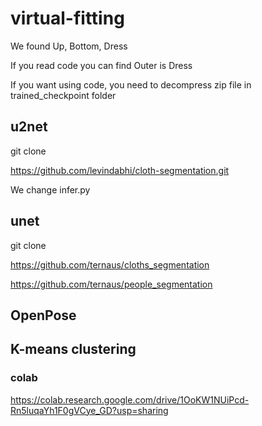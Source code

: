 # virtual-fitting

We found Up, Bottom, Dress

If you read code you can find Outer is Dress

If you want using code, you need to decompress zip file in trained_checkpoint folder

## u2net

git clone

https://github.com/levindabhi/cloth-segmentation.git

We change infer.py

## unet

git clone 

https://github.com/ternaus/cloths_segmentation

https://github.com/ternaus/people_segmentation

## OpenPose

## K-means clustering

### colab

https://colab.research.google.com/drive/1OoKW1NUiPcd-Rn5luqaYh1F0gVCye_GD?usp=sharing

